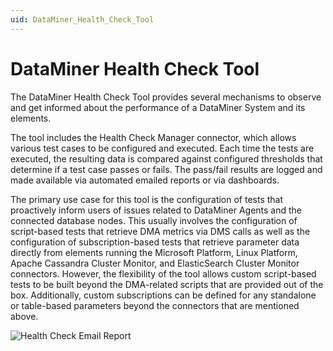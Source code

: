 ```yaml
---
uid: DataMiner_Health_Check_Tool
---
```


# DataMiner Health Check Tool

The DataMiner Health Check Tool provides several mechanisms to observe and get informed about the performance of a DataMiner System and its elements.

The tool includes the Health Check Manager connector, which allows various test cases to be configured and executed. Each time the tests are executed, the resulting data is compared against configured thresholds that determine if a test case passes or fails. The pass/fail results are logged and made available via automated emailed reports or via dashboards.

The primary use case for this tool is the configuration of tests that proactively inform users of issues related to DataMiner Agents and the connected database nodes. This usually involves the configuration of script-based tests that retrieve DMA metrics via DMS calls as well as the configuration of subscription-based tests that retrieve parameter data directly from elements running the Microsoft Platform, Linux Platform, Apache Cassandra Cluster Monitor, and ElasticSearch Cluster Monitor connectors. However, the flexibility of the tool allows custom script-based tests to be built beyond the DMA-related scripts that are provided out of the box. Additionally, custom subscriptions can be defined for any standalone or table-based parameters beyond the connectors that are mentioned above.

![Health Check Email Report](~/user-guide/images/Health_Check_Email_Report.png)
